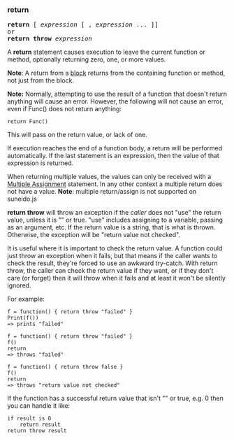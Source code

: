 ### return
<pre>
<b>return</b> [ <i>expression</i> [ , <i>expression</i> ... ]]
or
<b>return</b> <b>throw</b> <i>expression</i>
</pre>

A **return** statement causes execution to leave the current function or method,
optionally returning zero, one, or more values.

**Note**: A return from a [block](<../Blocks.md>) returns from the containing function or method, not just from the block.

**Note:** Normally, attempting to use the result of a function
that doesn't return anything will cause an error.
However, the following will not cause an error, even if Func() does not return anything:

``` suneido
return Func()
```

This will pass on the return value, or lack of one.

If execution reaches the end of a function body,
a return will be performed automatically.
If the last statement is an expression,
then the value of that expression is returned.

When returning multiple values, the values can only be received with a [Multiple Assignment](<Multiple Assignment.md>) statement. In any other context a multiple return does not have a value. **Note**: multiple return/assign is not supported on suneido.js

**return throw** will throw an exception if the *caller* does not "use" the return value, unless it is "" or true.
"use" includes assigning to a variable, passing as an argument, etc. If the return value is a string, that is what is thrown. Otherwise, the exception will be "return value not checked".

It is useful where it is important to check the return value. A function could just throw an exception when it fails, but that means if the caller wants to check the result, they're forced to use an awkward try-catch. With return throw, the caller can check the return value if they want, or if they don't care (or forget) then it will throw when it fails and at least it won't be silently ignored.

For example:

``` suneido
f = function() { return throw "failed" }
Print(f())
=> prints "failed"

f = function() { return throw "failed" }
f()
return
=> throws "failed"

f = function() { return throw false }
f()
return
=> throws "return value not checked"
```

If the function has a successful return value that isn't "" or true, e.g. 0 then you can handle it like:

``` suneido
if result is 0
	return result
return throw result
```